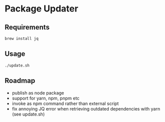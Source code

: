 # Package Updater

## Requirements

`brew install jq`

## Usage

`./update.sh`

## Roadmap

- publish as node package
- support for yarn, npm, pnpm etc
- invoke as npm command rather than external script
- fix annoying JQ error when retrieving outdated dependencies with yarn (see update.sh)
